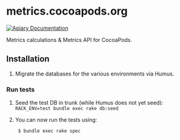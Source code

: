 metrics.cocoapods.org
=====================

[![Apiary Documentation](https://img.shields.io/badge/Apiary-Documented-blue.svg)](http://docs.cocoapodsmetrics.apiary.io/)

Metrics calculations & Metrics API for CocoaPods.

## Installation

1. Migrate the databases for the various environments via Humus.

### Run tests

1. Seed the test DB in trunk (while Humus does not yet seed): `RACK_ENV=test bundle exec rake db:seed`

2. You can now run the tests using:

		$ bundle exec rake spec


[1]: https://github.com/CocoaPods/trunk.cocoapods.org
